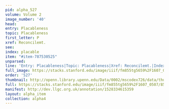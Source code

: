 ```yaml
---
pid: alpha_527
volume: Volume 2
image_number: '40'
head: 
entry: Placableness
topic: Placableness
first_letter: P
xref: Reconcilemt.
see: 
index: placable
item: "#item-787530525"
unparsed: 
line: 'Entry: Placableness|Topic: Placableness|Xref: Reconcilemt.|Index: placable|#item-787530525'
full_image: https://stacks.stanford.edu/image/iiif/fm855tg5659%2F1607_0507/full/full/0/default.jpg
order: '527'
thumbnail: http://openn.library.upenn.edu/Data/0002/mscodex726/data/thumb/1607_0507_thumb.jpg
full: https://stacks.stanford.edu/image/iiif/fm855tg5659%2F1607_0507/855,4244,2944,387/full/0/default.jpg
manifest: http://dev.llgc.org.uk/annotation/1528334615359
layout: alpha_item
collection: alpha4
---
```

